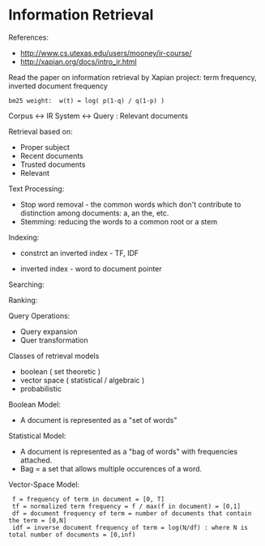 # Information Retrieval

References:
 * <http://www.cs.utexas.edu/users/mooney/ir-course/>
 * <http://xapian.org/docs/intro_ir.html>

Read the paper on information retrieval by Xapian project: term frequency, inverted document frequency

    bm25 weight:  w(t) = log( p(1-q) / q(1-p) )
    
Corpus <-> IR System <-> Query : Relevant documents

Retrieval based on:

 * Proper subject
 * Recent documents
 * Trusted documents
 * Relevant


Text Processing:

 * Stop word removal - the common words which don't contribute to distinction among documents: a, an the, etc.
 * Stemming: reducing the words to a common root or a stem

Indexing:

 * constrct an inverted index - TF, IDF
  - inverted index - word to document pointer

Searching:

Ranking:


Query Operations:

 * Query expansion
 * Quer transformation

Classes of retrieval models

 * boolean ( set theoretic )
 * vector space ( statistical / algebraic )
 * probabilistic


Boolean Model:

 * A document is represented as a "set of words"

Statistical Model:

 * A document is represented as a "bag of words" with frequencies attached.
 * Bag = a set that allows multiple occurences of a word.

Vector-Space Model:

     f = frequency of term in document = [0, T]
     tf = normalized term frequency = f / max(f in document) = [0,1]
     df = document frequency of term = number of documents that contain the term = [0,N]
     idf = inverse document frequency of term = log(N/df) : where N is total number of documents = [0,inf)
    
